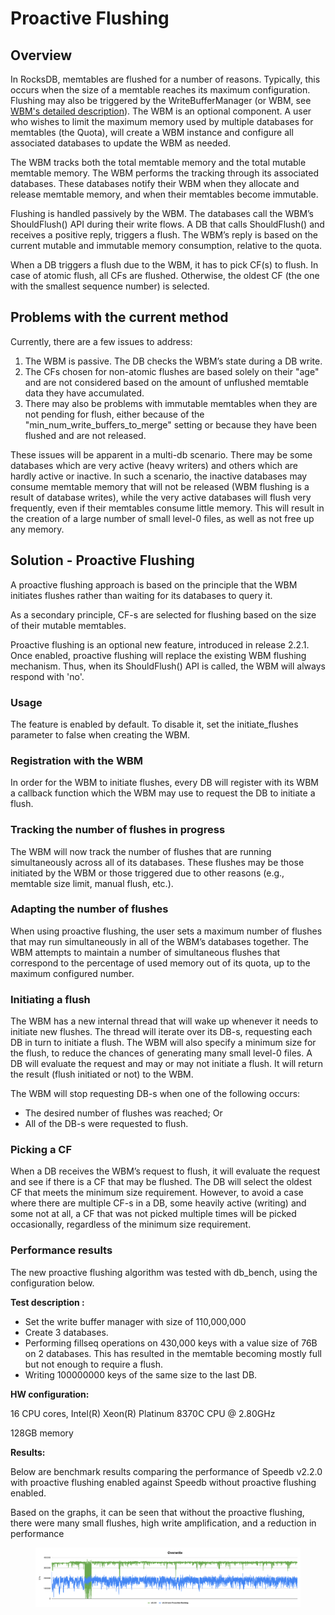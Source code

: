 # Proactive Flushing

## Overview

In RocksDB, memtables are flushed for a number of reasons. Typically, this occurs when the size of a memtable reaches its maximum configuration. Flushing may also be triggered by the WriteBufferManager (or WBM, see [WBM's detailed description](https://github.com/EighteenZi/rocksdb\_wiki/blob/master/Write-Buffer-Manager.md)). The WBM is an optional component. A user who wishes to limit the maximum memory used by multiple databases for memtables (the Quota), will create a WBM instance and configure all associated databases to update the WBM as needed.

The WBM tracks both the total memtable memory and the total mutable memtable memory. The WBM performs the tracking through its associated databases. These databases notify their WBM when they allocate and release memtable memory, and when their memtables become immutable.

Flushing is handled passively by the WBM. The databases call the WBM’s ShouldFlush() API during their write flows. A DB that calls ShouldFlush() and receives a positive reply, triggers a flush. The WBM’s reply is based on the current mutable and immutable memory consumption, relative to the quota.

When a DB triggers a flush due to the WBM, it has to pick CF(s) to flush. In case of atomic flush, all CFs are flushed. Otherwise, the oldest CF (the one with the smallest sequence number) is selected.

## Problems with the current method

Currently, there are a few issues to address:

1. The WBM is passive. The DB checks the WBM’s state during a DB write.
2. The CFs chosen for non-atomic flushes are based solely on their "age" and are not considered based on the amount of unflushed memtable data they have accumulated.
3. There may also be problems with immutable memtables when they are not pending for flush, either because of the "min\_num\_write\_buffers\_to\_merge" setting or because they have been flushed and are not released.

&#x20;

These issues will be apparent in a multi-db scenario. There may be some databases which are very active (heavy writers) and others which are hardly active or inactive. In such a scenario, the inactive databases may consume memtable memory that will not be released (WBM flushing is a result of database writes), while the very active databases will flush very frequently, even if their memtables consume little memory. This will result in the creation of a large number of small level-0 files, as well as not free up any memory.

&#x20;

## Solution - Proactive Flushing

A proactive flushing approach is based on the principle that the WBM initiates flushes rather than waiting for its databases to query it.

As a secondary principle, CF-s are selected for flushing based on the size of their mutable memtables.

Proactive flushing is an optional new feature, introduced in release 2.2.1. Once enabled, proactive flushing will replace the existing WBM flushing mechanism. Thus, when its ShouldFlush() API is called, the WBM will always respond with 'no'.

### Usage

The feature is enabled by default. To disable it, set the initiate\_flushes parameter to false when creating the WBM.&#x20;

### Registration with the WBM

In order for the WBM to initiate flushes, every DB will register with its WBM a callback function which the WBM may use to request the DB to initiate a flush.

### Tracking the number of flushes in progress

The WBM will now track the number of flushes that are running simultaneously across all of its databases. These flushes may be those initiated by the WBM or those triggered due to other reasons (e.g., memtable size limit, manual flush, etc.).

### Adapting the number of flushes

When using proactive flushing, the user sets a maximum number of flushes that may run simultaneously in all of the WBM’s databases together. The WBM attempts to maintain a number of simultaneous flushes that correspond to the percentage of used memory out of its quota, up to the maximum configured number.&#x20;

### Initiating a flush

The WBM has a new internal thread that will wake up whenever it needs to initiate new flushes. The thread will iterate over its DB-s, requesting each DB in turn to initiate a flush. The WBM will also specify a minimum size for the flush, to reduce the chances of generating many small level-0 files. A DB will evaluate the request and may or may not initiate a flush. It will return the result (flush initiated or not) to the WBM.

The WBM will stop requesting DB-s when one of the following occurs:

* The desired number of flushes was reached; Or
* All of the DB-s were requested to flush.

### Picking a CF

When a DB receives the WBM’s request to flush, it will evaluate the request and see if there is a CF that may be flushed. The DB will select the oldest CF that meets the minimum size requirement. However, to avoid a case where there are multiple CF-s in a DB, some heavily active (writing) and some not at all, a CF that was not picked multiple times will be picked occasionally, regardless of the minimum size requirement.

### Performance results

The new proactive flushing algorithm was tested with db\_bench, using the configuration below.

**Test description :**

* Set the write buffer manager with size of 110,000,000
* Create 3 databases.
* Performing fillseq operations on 430,000 keys with a value size of 76B on 2 databases. This has resulted in the memtable becoming mostly full but not enough to require a flush.
* Writing 100000000 keys of the same size to the last DB.

**HW configuration:**&#x20;

16 CPU cores, Intel(R) Xeon(R) Platinum 8370C CPU @ 2.80GHz

128GB memory

**Results:**

Below are benchmark results comparing the performance of Speedb v2.2.0 with proactive flushing enabled against Speedb without proactive flushing enabled.&#x20;

Based on the graphs, it can be seen that without the proactive flushing, there were many small flushes, high write amplification, and a reduction in performance



<figure><img src="../.gitbook/assets/Proactive flushes overwrite.png" alt=""><figcaption></figcaption></figure>
